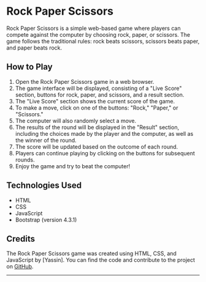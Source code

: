 # Rock Paper Scissors

Rock Paper Scissors is a simple web-based game where players can compete against the computer by choosing rock, paper, or scissors. The game follows the traditional rules: rock beats scissors, scissors beats paper, and paper beats rock.

## How to Play

1. Open the Rock Paper Scissors game in a web browser.
2. The game interface will be displayed, consisting of a "Live Score" section, buttons for rock, paper, and scissors, and a result section.
3. The "Live Score" section shows the current score of the game.
4. To make a move, click on one of the buttons: "Rock," "Paper," or "Scissors."
5. The computer will also randomly select a move.
6. The results of the round will be displayed in the "Result" section, including the choices made by the player and the computer, as well as the winner of the round.
7. The score will be updated based on the outcome of each round.
8. Players can continue playing by clicking on the buttons for subsequent rounds.
9. Enjoy the game and try to beat the computer!

## Technologies Used

- HTML
- CSS
- JavaScript
- Bootstrap (version 4.3.1)

## Credits

The Rock Paper Scissors game was created using HTML, CSS, and JavaScript by [Yassin]. You can find the code and contribute to the project on [GitHub](https://github.com/your-username/rock-paper-scissors).

---
